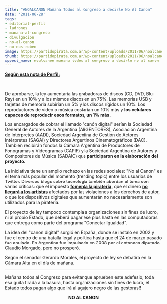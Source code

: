 ```yaml
---
title: "#NOALCANON Mañana Todos al Congreso a decirle No Al Canon"
date: '2011-06-28'
tags:
- editorial-perfil
- ladrones
- manana-al-congreso
- divulgacion
- no-al-canon
- no-nos-roben
image: https://partidopirata.com.ar/wp-content/uploads/2011/06/noalcanon5_red.jpg
thumb: https://partidopirata.com.ar/wp-content/uploads/2011/06/noalcanon5_red.jpg
wppost_name: noalcanon-manana-todos-al-congreso-a-decirle-no-al-canon
---
```


<strong><a href="http://www.perfil.com/contenidos/2011/06/28/noticia_0025.html" target="_blank">Según esta nota de Perfil:</a></strong>

&nbsp;

De aprobarse, la ley aumentaría las grabadoras de discos (CD, DVD,  Blu-Ray) en un 10% y a los mismos discos en un 75%. Las memorias USB y  tarjetas de memoria subirían un 5% y los discos rígidos un 10%. Los  reproductores de video o música costarían un 10% más y <strong>los celulares capaces de reproducir esos formatos, un 1% más.</strong>

Los encargados de cobrar el llamado "canón digital" serían la Sociedad  General de Autores de la Argentina (ARGENTORES), Asociación Argentina de  Intérpretes (AADI), Sociedad Argentina de Gestión de Actores  Intérpretes (SAGAI) y Directores Argentinos Cinematográficos (DAC).  También recibirán fondos la Cámara Argentina de Productores de  Fonogramas y Videogramas (CAPIF) y la Sociedad Argentina de Autores y  Compositores de Música (SADAIC) que <strong>participaron en la elaboración del proyecto.</strong>

La iniciativa tiene un amplio rechazo en las redes sociales: "No al  Canon" es el tema más popular del momento (trending topic) entre los  usuarios de Twitter. Diversos blogs sobre tecnología también abordan el  tema con varias críticas: que el impuesto <a href="http://noalcanon.org/2011/06/28/el-canon-sera-tratado-en-el-senado-hoy/" target="_blank"><strong>fomenta la piratería,</strong></a> que el dinero <a href="http://redtacora.com.ar/2011/06/canon-digital-patentar-el-container.html" target="_blank"><strong>no llegará a los artistas</strong></a> afectados por las violaciones a los derechos de autor, o que los  dispositivos digitales que aumentarán no necesariamente son utilizados  para la piratería.

El proyecto de ley tampoco contempla a organizaciones sin fines de  lucro, ni al propio Estado, que deberá pagar ese plus hasta en las  computadoras que entrega como parte del programa "Conectar Igualdad".

La idea del "canon digital" surgió en España, donde se instaló en 2002 y  fue el centro de una batalla legal y política hasta que el 24 de marzo  pasado fue anulado. En Argentina fue impulsado en 2008 por el entonces  diputado Claudio Morgado, pero no prosperó.

Según el senador Gerardo Morales, el proyecto de ley se debatirá en la Cámara Alta en el día de mañana.

<hr />

Mañana todos al Congreso para evitar que aprueben este adefesio, toda esa guita tirada a la basura, hasta organizaciones sin fines de lucro, el Estado todos pagan algo que irá al agujero negro de las gestoras!!
<p style="text-align: center;"><strong>NO AL CANON</strong></p>
